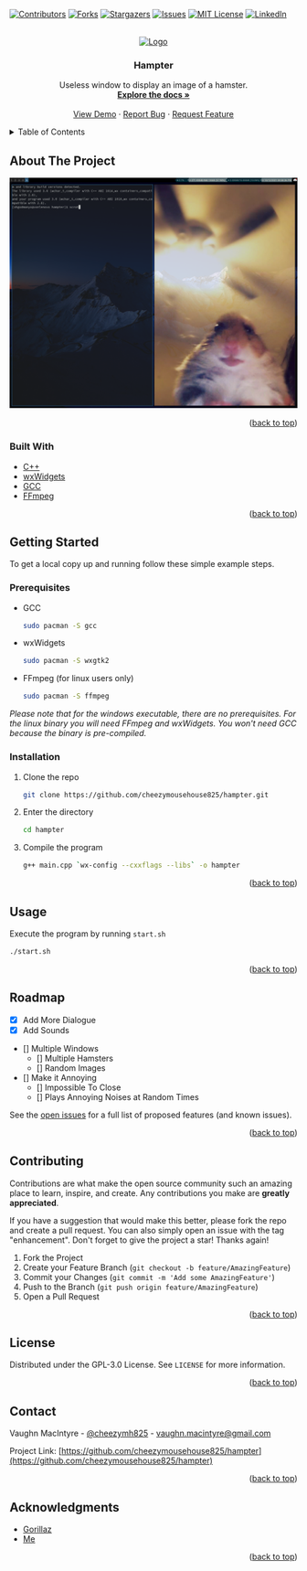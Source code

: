 <div id="top"></div>
<!--
*** Thanks for checking out the Best-README-Template. If you have a suggestion
*** that would make this better, please fork the repo and create a pull request
*** or simply open an issue with the tag "enhancement".
*** Don't forget to give the project a star!
*** Thanks again! Now go create something AMAZING! :D
-->



<!-- PROJECT SHIELDS -->
<!--
*** I'm using markdown "reference style" links for readability.
*** Reference links are enclosed in brackets [ ] instead of parentheses ( ).
*** See the bottom of this document for the declaration of the reference variables
*** for contributors-url, forks-url, etc. This is an optional, concise syntax you may use.
*** https://www.markdownguide.org/basic-syntax/#reference-style-links
-->
[![Contributors][contributors-shield]][contributors-url]
[![Forks][forks-shield]][forks-url]
[![Stargazers][stars-shield]][stars-url]
[![Issues][issues-shield]][issues-url]
[![MIT License][license-shield]][license-url]
[![LinkedIn][linkedin-shield]][linkedin-url]



<!-- PROJECT LOGO -->
<br />
<div align="center">
  <a href="https://github.com/cheezymousehouse825/hampter">
    <img src="images/logo.png" alt="Logo" width="80" height="80">
  </a>

<h3 align="center">Hampter</h3>

  <p align="center">
    Useless window to display an image of a hamster.
    <br />
    <a href="https://github.com/cheezymousehouse825/hampter"><strong>Explore the docs »</strong></a>
    <br />
    <br />
    <a href="https://github.com/cheezymousehouse825/hampter">View Demo</a>
    ·
    <a href="https://github.com/cheezymousehouse825/hampter/issues">Report Bug</a>
    ·
    <a href="https://github.com/cheezymousehouse825/hampter/issues">Request Feature</a>
  </p>
</div>



<!-- TABLE OF CONTENTS -->
<details>
  <summary>Table of Contents</summary>
  <ol>
    <li>
      <a href="#about-the-project">About The Project</a>
      <ul>
        <li><a href="#built-with">Built With</a></li>
      </ul>
    </li>
    <li>
      <a href="#getting-started">Getting Started</a>
      <ul>
        <li><a href="#prerequisites">Prerequisites</a></li>
        <li><a href="#installation">Installation</a></li>
      </ul>
    </li>
    <li><a href="#usage">Usage</a></li>
    <li><a href="#roadmap">Roadmap</a></li>
    <li><a href="#contributing">Contributing</a></li>
    <li><a href="#license">License</a></li>
    <li><a href="#contact">Contact</a></li>
    <li><a href="#acknowledgments">Acknowledgments</a></li>
  </ol>
</details>



<!-- ABOUT THE PROJECT -->
## About The Project

[![Hampter Screenshot][product-screenshot]](https://github.com/cheezymousehouse825/hampter/raw/main/images/screenshot.png)

<p align="right">(<a href="#top">back to top</a>)</p>



### Built With

* [C++](http://www.cplusplus.com/)
* [wxWidgets](https://wxwidgets.org/)
* [GCC](https://gcc.gnu.org/)
* [FFmpeg](https://ffmpeg.org/)

<p align="right">(<a href="#top">back to top</a>)</p>



<!-- GETTING STARTED -->
## Getting Started

To get a local copy up and running follow these simple example steps.

### Prerequisites

* GCC
  ```sh
  sudo pacman -S gcc
  ```

* wxWidgets
  ```sh
  sudo pacman -S wxgtk2
  ```

* FFmpeg (for linux users only)
  ```sh
  sudo pacman -S ffmpeg
  ```

_Please note that for the windows executable, there are no prerequisites. For the linux binary you will need FFmpeg and wxWidgets. You won't need GCC because the binary is pre-compiled._

### Installation

1. Clone the repo
   ```sh
   git clone https://github.com/cheezymousehouse825/hampter.git
   ```
2. Enter the directory
   ```sh
   cd hampter
   ```
3. Compile the program
   ```sh
   g++ main.cpp `wx-config --cxxflags --libs` -o hampter
   ```

<p align="right">(<a href="#top">back to top</a>)</p>



<!-- USAGE EXAMPLES -->
## Usage

Execute the program by running `start.sh`
```sh
./start.sh
```

<p align="right">(<a href="#top">back to top</a>)</p>



<!-- ROADMAP -->
## Roadmap

- [x] Add More Dialogue
- [x] Add Sounds
- [] Multiple Windows
    - [] Multiple Hamsters
    - [] Random Images
- [] Make it Annoying
    - [] Impossible To Close
    - [] Plays Annoying Noises at Random Times

See the [open issues](https://github.com/cheezymousehouse825/hampter/issues) for a full list of proposed features (and known issues).

<p align="right">(<a href="#top">back to top</a>)</p>



<!-- CONTRIBUTING -->
## Contributing

Contributions are what make the open source community such an amazing place to learn, inspire, and create. Any contributions you make are **greatly appreciated**.

If you have a suggestion that would make this better, please fork the repo and create a pull request. You can also simply open an issue with the tag "enhancement".
Don't forget to give the project a star! Thanks again!

1. Fork the Project
2. Create your Feature Branch (`git checkout -b feature/AmazingFeature`)
3. Commit your Changes (`git commit -m 'Add some AmazingFeature'`)
4. Push to the Branch (`git push origin feature/AmazingFeature`)
5. Open a Pull Request

<p align="right">(<a href="#top">back to top</a>)</p>



<!-- LICENSE -->
## License

Distributed under the GPL-3.0 License. See `LICENSE` for more information.

<p align="right">(<a href="#top">back to top</a>)</p>



<!-- CONTACT -->
## Contact

Vaughn MacIntyre - [@cheezymh825](https://twitter.com/cheezymh825) - vaughn.macintyre@gmail.com

Project Link: [https://github.com/cheezymousehouse825/hampter](https://github.com/cheezymousehouse825/hampter)

<p align="right">(<a href="#top">back to top</a>)</p>



<!-- ACKNOWLEDGMENTS -->
## Acknowledgments

* [Gorillaz](https://www.gorillaz.com/)
* [Me](https://github.com/cheezymousehouse825/)

<p align="right">(<a href="#top">back to top</a>)</p>



<!-- MARKDOWN LINKS & IMAGES -->
<!-- https://www.markdownguide.org/basic-syntax/#reference-style-links -->
[contributors-shield]: https://img.shields.io/github/contributors/cheezymousehouse825/hampter.svg?style=for-the-badge
[contributors-url]: https://github.com/cheezymousehouse825/hampter/graphs/contributors
[forks-shield]: https://img.shields.io/github/forks/cheezymousehouse825/hampter.svg?style=for-the-badge
[forks-url]: https://github.com/cheezymousehouse825/hampter/network/members
[stars-shield]: https://img.shields.io/github/stars/cheezymousehouse825/hampter.svg?style=for-the-badge
[stars-url]: https://github.com/cheezymousehouse825/hampter/stargazers
[issues-shield]: https://img.shields.io/github/issues/cheezymousehouse825/hampter.svg?style=for-the-badge
[issues-url]: https://github.com/cheezymousehouse825/hampter/issues
[license-shield]: https://img.shields.io/github/license/cheezymousehouse825/hampter.svg?style=for-the-badge
[license-url]: https://github.com/cheezymousehouse825/hampter/blob/master/LICENSE.txt
[linkedin-shield]: https://img.shields.io/badge/-LinkedIn-black.svg?style=for-the-badge&logo=linkedin&colorB=555
[linkedin-url]: https://linkedin.com/in/cheezymousehouse825
[product-screenshot]: images/screenshot.png
